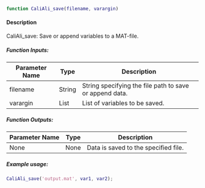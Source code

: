 ```matlab
function CaliAli_save(filename, varargin)
```

#### Description
CaliAli_save: Save or append variables to a MAT-file.

##### Function Inputs:
| Parameter Name | Type   | Description                              |
|---------------|--------|------------------------------------------|
| filename      | String | String specifying the file path to save or append data. |
| varargin      | List   | List of variables to be saved.            |

##### Function Outputs:
| Parameter Name | Type | Description                      |
|---------------|------|----------------------------------|
| None          | None | Data is saved to the specified file. |

##### Example usage:
```matlab
CaliAli_save('output.mat', var1, var2);
```

